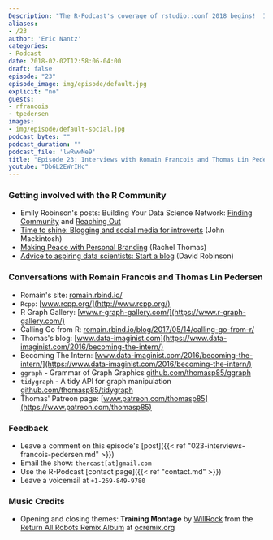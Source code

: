 ```yaml
---
Description: "The R-Podcast's coverage of rstudio::conf 2018 begins!  I have the pleasure of speaking with Romain Francois and Thomas Lin Pedersen.  You'll hear Romain's thoughts on the growth of Rcpp and the project that helped him become closer to the R community.  We also learn about Thomas' journey to enhancing ggplot2 and the new packages he's developed covering network analyses and dynamic APIs from R.  I hope you enjoy episode 23 of the R-Podcast!"
aliases:
- /23
author: 'Eric Nantz'
categories:
- Podcast
date: 2018-02-02T12:58:06-04:00
draft: false
episode: "23"
episode_image: img/episode/default.jpg
explicit: "no"
guests:
- rfrancois
- tpedersen
images:
- img/episode/default-social.jpg
podcast_bytes: ""
podcast_duration: ""
podcast_file: 'lwRwwNe9'
title: "Episode 23: Interviews with Romain Francois and Thomas Lin Pedersen at rstudio::conf"
youtube: "Db6L2EWrIHc"
---
```


### Getting involved with the R Community

* Emily Robinson's posts: Building Your Data Science Network: [Finding Community](https://robinsones.github.io/Building-Your-Data-Science-Network-Finding-Community/) and [Reaching Out](https://robinsones.github.io/Building-Your-Data-Science-Network-Reaching-Out/)
* [Time to shine: Blogging and social media for introverts](https://www.johnmackintosh.com/2017-12-30-time-to-shine/) (John Mackintosh)
* [Making Peace with Personal Branding](http://www.fast.ai/2017/12/18/personal-brand/) (Rachel Thomas)
* [Advice to aspiring data scientists: Start a blog](http://varianceexplained.org/r/start-blog/) (David Robinson)

### Conversations with Romain Francois and Thomas Lin Pedersen

* Romain's site: [romain.rbind.io/](https://romain.rbind.io/)
* `Rcpp`: [www.rcpp.org/](http://www.rcpp.org/)
* R Graph Gallery: [www.r-graph-gallery.com/](https://www.r-graph-gallery.com/)
* Calling Go from R: [romain.rbind.io/blog/2017/05/14/calling-go-from-r/](https://romain.rbind.io/blog/2017/05/14/calling-go-from-r/)
* Thomas's blog: [www.data-imaginist.com](https://www.data-imaginist.com/2016/becoming-the-intern/)
* Becoming The Intern: [www.data-imaginist.com/2016/becoming-the-intern/](https://www.data-imaginist.com/2016/becoming-the-intern/)
* `ggraph` - Grammar of Graph Graphics [github.com/thomasp85/ggraph](https://github.com/thomasp85/ggraph)
* `tidygraph` - A tidy API for graph manipulation [github.com/thomasp85/tidygraph](https://github.com/thomasp85/tidygraph)
* Thomas' Patreon page: [www.patreon.com/thomasp85](https://www.patreon.com/thomasp85)

### Feedback

- Leave a comment on this episode's [post]({{< ref "023-interviews-francois-pedersen.md" >}})
- Email the show: `thercast[at]gmail.com`
- Use the R-Podcast [contact page]({{< ref "contact.md" >}})
- Leave a voicemail at `+1-269-849-9780`

### Music Credits

- Opening and closing themes: __Training Montage__ by [WillRock](http://ocremix.org/artist/5043/willrock)  from the [Return All Robots Remix Album](http://ocremix.org/events/returnallrobots/) at [ocremix.org](http://ocremix.org/)
